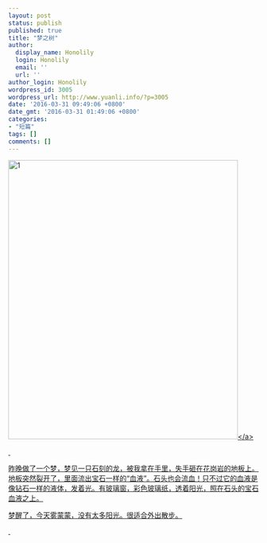 ```yaml
---
layout: post
status: publish
published: true
title: "梦之树"
author:
  display_name: Honolily
  login: Honolily
  email: ''
  url: ''
author_login: Honolily
wordpress_id: 3005
wordpress_url: http://www.yuanli.info/?p=3005
date: '2016-03-31 09:49:06 +0800'
date_gmt: '2016-03-31 01:49:06 +0800'
categories:
- "短篇"
tags: []
comments: []
---
```

<p><a href="http:&#47;&#47;www.yuanli.info&#47;archives&#47;3005.html&#47;1-5" rel="attachment wp-att-3006"><img class="aligncenter size-full wp-image-3006" src="http:&#47;&#47;www.yuanli.info&#47;wp-content&#47;uploads&#47;2016&#47;03&#47;1.jpg" alt="1" width="462" height="561" &#47;><&#47;a></p>
<p>&nbsp;</p>
<p>昨晚做了一个梦，梦见一只石刻的龙，被我拿在手里，失手砸在花岗岩的地板上。地板突然裂开了，里面流出宝石一样的&ldquo;血液&rdquo;。石头也会流血！只不过它的血液是像钻石一样的液体，发着光。有玻璃窗，彩色玻璃纸，透着阳光，照在石头的宝石血液之上。</p>
<p>梦醒了，今天雾蒙蒙，没有太多阳光。很适合外出散步。</p>
<p>&nbsp;</p>
